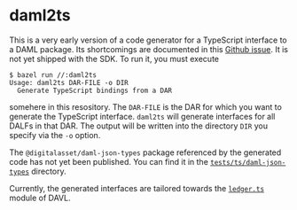 # daml2ts

This is a very early version of a code generator for a TypeScript interface
to a DAML package.  Its shortcomings are documented in this [Github
issue](https://github.com/digital-asset/daml/issues/3518).  It is not yet
shipped with the SDK. To run it, you must execute
```console
$ bazel run //:daml2ts
Usage: daml2ts DAR-FILE -o DIR
  Generate TypeScript bindings from a DAR
```
somehere in this resository. The `DAR-FILE` is the DAR for which you want to
generate the TypeScript interface.  `daml2ts` will generate interfaces for
all DALFs in that DAR. The output will be written into the directory `DIR`
you specify via the `-o` option.

The `@digitalasset/daml-json-types` package referenced by the generated
code has not yet been published. You can find it in the
[`tests/ts/daml-json-types`](https://github.com/digital-asset/daml/tree/master/language-support/ts/codegen/tests/ts/daml-json-types)
directory.

Currently, the generated interfaces are tailored towards the
[`ledger.ts`](https://github.com/digital-asset/davl/blob/master/ui/src/ledger/ledger.ts)
module of DAVL.
